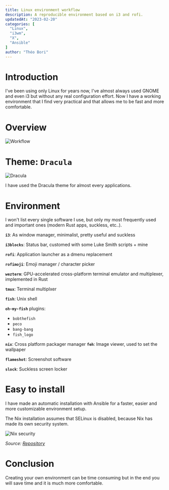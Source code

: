 ```yaml
---
title: Linux environment workflow
description: A reproducible environment based on i3 and rofi.
updatedAt: "2023-02-20"
categories: [
  "Linux",
  "i3wm",
  "X",
  "Ansible"
]
author: "Théo Bori"
---
```


# Introduction

I've been using only Linux for years now, I've almost always used GNOME and even i3 but without any real configuration effort. Now I have a working environment that I find very practical and that allows me to be fast and more comfortable.

# Overview

![Workflow](/workflow.png)

# Theme: `Dracula`

![Dracula](/dracula_logo.png)

I have used the Dracula theme for almost every applications.


# Environment

I won't list every single software I use, but only my most frequently used and important ones (modern Rust apps, suckless, etc..).

**`i3`**: As window manager, minimalist, pretty useful and suckless

**`i3blocks`**: Status bar, customed with some Luke Smith scripts + mine

**`rofi`**: Application launcher as a dmenu replacement

**`rofimoji`**: Emoji manager / character picker

**`wezterm`**: GPU-accelerated cross-platform terminal emulator and multiplexer, implemented in Rust

**`tmux`**: Terminal multiplxer

**`fish`**: Unix shell

**`oh-my-fish`** plugins:
  - `bobthefish`
  - `peco`
  - `bang-bang`
  - `fish_logo`

**`nix`**: Cross platform packager manager
**`feh`**: Image viewer, used to set the wallpaper

**`flameshot`**: Screenshot software

**`slock`**: Suckless screen locker

# Easy to install

I have made an automatic installation with Ansible for a faster, easier and more customizable environment setup.

The Nix installation assumes that SELinux is disabled, because Nix has made its own security system.

![Nix security](/nix_security.png)

*Source: [Repository](https://github.com/theobori/self-config)*

# Conclusion

Creating your own environment can be time consuming but in the end you will save time and it is much more comfortable.